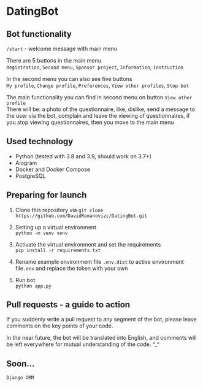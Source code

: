 # DatingBot



## Bot functionality
```/start``` - welcome message with main menu

There are 5 buttons in the main menu\
```Registration```, ```Second menu```, ```Sponsor project```, ```Information```, ```Instruction```

In the second menu you can also see five buttons\
```My profile```, ```Change profile```, ```Preferences```, ```View other profiles```, ```Stop bot```


The main functionality you can find in second menu on button ```View other profile```\
There will be: a photo of the questionnaire, like, dislike, send a message to the user via the bot, complain and leave the viewing of questionnaires, if you stop viewing questionnaires, then you move to the main menu


## Used technology
- Python (tested with 3.8 and 3.9, should work on 3.7+)
- Aiogram
- Docker and Docker Compose
- PostgreSQL

## Preparing for launch
1. Clone this repository via `git clone https://github.com/DavidRomanovizc/DatingBot.git`

2. Setting up a virtual environment\
   `python -m venv venv`
   
3. Activate the virtual environment and set the requirements\
   `pip install -r requirements.txt`
   
4. Rename example environment file `.env.dist` to active environment file`.env` and replace the token with your own

5. Run bot \
   `python app.py`
   
## Pull requests - a guide to action

If you suddenly write a pull request to any segment of the bot, please leave comments on the key points of your code.

In the near future, the bot will be translated into English, and comments will be left everywhere for mutual understanding of the code. ^_^

## Soon...

```Django ORM```
